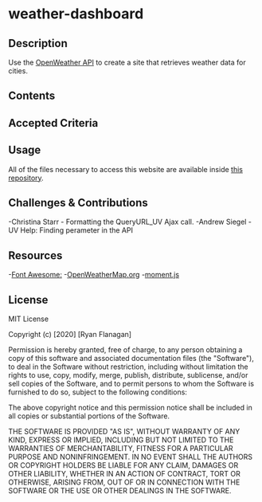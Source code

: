 # weather-dashboard

## Description
Use the [OpenWeather API](https://openweathermap.org/api) to create a site that retrieves weather data for cities. 


## Contents


## Accepted Criteria


## Usage
All of the files necessary to access this website are available inside [this repository]().


## Challenges & Contributions

-Christina Starr - Formatting the QueryURL_UV Ajax call.
-Andrew Siegel - UV Help: Finding perameter in the API

## Resources

-[Font Awesome:](https://fontawesome.com/icons/search)
-[OpenWeatherMap.org](https://openweathermap.org/current)
-[moment.js](https://momentjs.com/)


## License

MIT License

Copyright (c) [2020] [Ryan Flanagan]

Permission is hereby granted, free of charge, to any person obtaining a copy of this software and associated documentation files (the "Software"), to deal in the Software without restriction, including without limitation the rights to use, copy, modify, merge, publish, distribute, sublicense, and/or sell copies of the Software, and to permit persons to whom the Software is furnished to do so, subject to the following conditions:

The above copyright notice and this permission notice shall be included in all copies or substantial portions of the Software.

THE SOFTWARE IS PROVIDED "AS IS", WITHOUT WARRANTY OF ANY KIND, EXPRESS OR IMPLIED, INCLUDING BUT NOT LIMITED TO THE WARRANTIES OF MERCHANTABILITY, FITNESS FOR A PARTICULAR PURPOSE AND NONINFRINGEMENT. IN NO EVENT SHALL THE AUTHORS OR COPYRIGHT HOLDERS BE LIABLE FOR ANY CLAIM, DAMAGES OR OTHER LIABILITY, WHETHER IN AN ACTION OF CONTRACT, TORT OR OTHERWISE, ARISING FROM, OUT OF OR IN CONNECTION WITH THE SOFTWARE OR THE USE OR OTHER DEALINGS IN THE SOFTWARE.